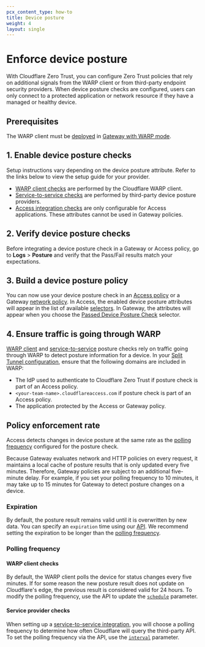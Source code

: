 ```yaml
---
pcx_content_type: how-to
title: Device posture
weight: 4
layout: single
---
```


# Enforce device posture

With Cloudflare Zero Trust, you can configure Zero Trust policies that rely on additional signals from the WARP client or from third-party endpoint security providers. When device posture checks are configured, users can only connect to a protected application or network resource if they have a managed or healthy device.

## Prerequisites

The WARP client must be [deployed](/cloudflare-one/connections/connect-devices/warp/deployment/) in [Gateway with WARP mode](/cloudflare-one/connections/connect-devices/warp/configure-warp/warp-modes/).

## 1. Enable device posture checks

Setup instructions vary depending on the device posture attribute. Refer to the links below to view the setup guide for your provider.

- [WARP client checks](/cloudflare-one/identity/devices/warp-client-checks/) are performed by the Cloudflare WARP client.
- [Service-to-service checks](/cloudflare-one/identity/devices/service-providers/) are performed by third-party device posture providers.
- [Access integration checks](/cloudflare-one/identity/devices/access-integrations/) are only configurable for Access applications. These attributes cannot be used in Gateway policies.

## 2. Verify device posture checks

Before integrating a device posture check in a Gateway or Access policy, go to **Logs** > **Posture** and verify that the Pass/Fail results match your expectations.

## 3. Build a device posture policy

You can now use your device posture check in an [Access policy](/cloudflare-one/policies/access/) or a Gateway [network policy](/cloudflare-one/policies/filtering/network-policies/common-policies/#enforce-device-posture). In Access, the enabled device posture attributes will appear in the list of available [selectors](/cloudflare-one/policies/access/#selectors). In Gateway, the attributes will appear when you choose the [Passed Device Posture Check](/cloudflare-one/policies/filtering/network-policies/#device-posture) selector.

## 4. Ensure traffic is going through WARP

[WARP client](/cloudflare-one/identity/devices/warp-client-checks/) and [service-to-service](/cloudflare-one/identity/devices/service-providers/) posture checks rely on traffic going through WARP to detect posture information for a device. In your [Split Tunnel configuration](/cloudflare-one/connections/connect-devices/warp/configure-warp/route-traffic/split-tunnels/), ensure that the following domains are included in WARP:

- The IdP used to authenticate to Cloudflare Zero Trust if posture check is part of an Access policy.
- `<your-team-name>.cloudflareaccess.com` if posture check is part of an Access policy.
- The application protected by the Access or Gateway policy.

## Policy enforcement rate

Access detects changes in device posture at the same rate as the [polling frequency](#polling-frequency) configured for the posture check.

Because Gateway evaluates network and HTTP policies on every request, it maintains a local cache of posture results that is only updated every five minutes. Therefore, Gateway policies are subject to an additional five-minute delay. For example, if you set your polling frequency to 10 minutes, it may take up to 15 minutes for Gateway to detect posture changes on a device.

### Expiration

By default, the posture result remains valid until it is overwritten by new data. You can specify an `expiration` time using our [API](/api/operations/device-posture-rules-update-device-posture-rule). We recommend setting the expiration to be longer than the [polling frequency](#polling-frequency).

### Polling frequency

#### WARP client checks

By default, the WARP client polls the device for status changes every five minutes. If for some reason the new posture result does not update on Cloudflare's edge, the previous result is considered valid for 24 hours. To modify the polling frequency, use the API to update the [`schedule`](/api/operations/device-posture-rules-update-device-posture-rule) parameter.

#### Service provider checks

When setting up a [service-to-service integration](/cloudflare-one/identity/devices/service-providers/), you will choose a polling frequency to determine how often Cloudflare will query the third-party API. To set the polling frequency via the API, use the [`interval`](/api/operations/device-posture-integrations-update-device-posture-integration) parameter.
